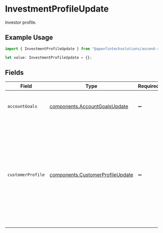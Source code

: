# InvestmentProfileUpdate

Investor profile.

## Example Usage

```typescript
import { InvestmentProfileUpdate } from "@apexfintechsolutions/ascend-sdk/models/components";

let value: InvestmentProfileUpdate = {};
```

## Fields

| Field                                                                                                                                                                | Type                                                                                                                                                                 | Required                                                                                                                                                             | Description                                                                                                                                                          |
| -------------------------------------------------------------------------------------------------------------------------------------------------------------------- | -------------------------------------------------------------------------------------------------------------------------------------------------------------------- | -------------------------------------------------------------------------------------------------------------------------------------------------------------------- | -------------------------------------------------------------------------------------------------------------------------------------------------------------------- |
| `accountGoals`                                                                                                                                                       | [components.AccountGoalsUpdate](../../models/components/accountgoalsupdate.md)                                                                                       | :heavy_minus_sign:                                                                                                                                                   | The account goals on an investor profile.                                                                                                                            |
| `customerProfile`                                                                                                                                                    | [components.CustomerProfileUpdate](../../models/components/customerprofileupdate.md)                                                                                 | :heavy_minus_sign:                                                                                                                                                   | A detailed summary of financial and personal details of an investor, to help understand the investor's financial standing, investment experience and risk tolerance. |